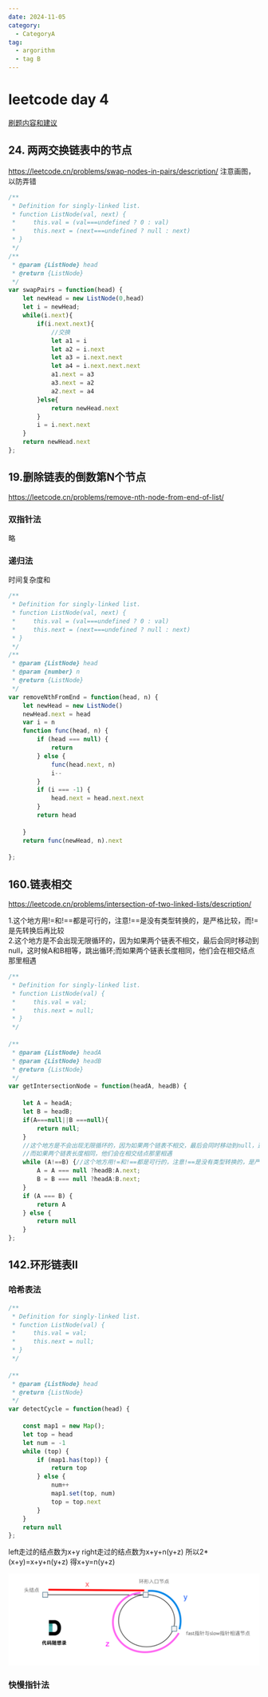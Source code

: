 ```yaml
---
date: 2024-11-05
category:
  - CategoryA
tag:
  - argorithm
  - tag B
---
```


# leetcode day 4
[刷题内容和建议](https://docs.qq.com/doc/DUFNjYUxYRHRVWklp)

## 24. 两两交换链表中的节点
<https://leetcode.cn/problems/swap-nodes-in-pairs/description/>
注意画图，以防弄错
```javascript
/**
 * Definition for singly-linked list.
 * function ListNode(val, next) {
 *     this.val = (val===undefined ? 0 : val)
 *     this.next = (next===undefined ? null : next)
 * }
 */
/**
 * @param {ListNode} head
 * @return {ListNode}
 */
var swapPairs = function(head) {
    let newHead = new ListNode(0,head)
    let i = newHead;
    while(i.next){
        if(i.next.next){
            //交换
            let a1 = i
            let a2 = i.next
            let a3 = i.next.next
            let a4 = i.next.next.next
            a1.next = a3
            a3.next = a2
            a2.next = a4
        }else{
            return newHead.next
        }
        i = i.next.next
    }
    return newHead.next
};
```

## 19.删除链表的倒数第N个节点 
<https://leetcode.cn/problems/remove-nth-node-from-end-of-list/> 
### 双指针法
略
### 递归法
时间复杂度和
```javascript
/**
 * Definition for singly-linked list.
 * function ListNode(val, next) {
 *     this.val = (val===undefined ? 0 : val)
 *     this.next = (next===undefined ? null : next)
 * }
 */
/**
 * @param {ListNode} head
 * @param {number} n
 * @return {ListNode}
 */
var removeNthFromEnd = function(head, n) {
    let newHead = new ListNode()
    newHead.next = head
    var i = n
    function func(head, n) {
        if (head === null) {
            return
        } else {
            func(head.next, n)
            i--
        }
        if (i === -1) {
            head.next = head.next.next
        }
        return head

    }
    return func(newHead, n).next

};
```
## 160.链表相交
<https://leetcode.cn/problems/intersection-of-two-linked-lists/description/>

1.这个地方用!=和!==都是可行的，注意!==是没有类型转换的，是严格比较，而!=是先转换后再比较  
2.这个地方是不会出现无限循环的，因为如果两个链表不相交，最后会同时移动到null，这时候A和B相等，跳出循环;而如果两个链表长度相同，他们会在相交结点那里相遇
```javascript
/**
 * Definition for singly-linked list.
 * function ListNode(val) {
 *     this.val = val;
 *     this.next = null;
 * }
 */

/**
 * @param {ListNode} headA
 * @param {ListNode} headB
 * @return {ListNode}
 */
var getIntersectionNode = function(headA, headB) {

    let A = headA;
    let B = headB;
    if(A===null||B ===null){
        return null;
    }
    //这个地方是不会出现无限循环的，因为如果两个链表不相交，最后会同时移动到null，这时候A和B相等，跳出循环
    //而如果两个链表长度相同，他们会在相交结点那里相遇
    while (A!==B) {//这个地方用!=和!==都是可行的，注意!==是没有类型转换的，是严格比较，而!=是先转换后再比较
        A = A === null ?headB:A.next;
        B = B === null ?headA:B.next;
    }
    if (A === B) {
        return A
    } else {
        return null
    }
};
```

## 142.环形链表II 

### 哈希表法
```javascript
/**
 * Definition for singly-linked list.
 * function ListNode(val) {
 *     this.val = val;
 *     this.next = null;
 * }
 */

/**
 * @param {ListNode} head
 * @return {ListNode}
 */
var detectCycle = function(head) {
    
    const map1 = new Map();
    let top = head
    let num = -1
    while (top) {
        if (map1.has(top)) {
            return top
        } else {
            num++
            map1.set(top, num)
            top = top.next
        }
    }
    return null
};
```
left走过的结点数为x+y
right走过的结点数为x+y+n(y+z)
所以2*(x+y)=x+y+n(y+z)
得x+y=n(y+z)

![img](/leetcode-day-4/142.png)
### 快慢指针法

